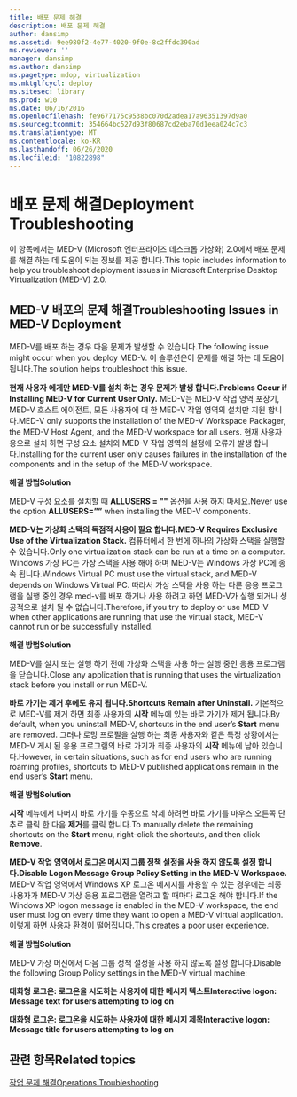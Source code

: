 ```yaml
---
title: 배포 문제 해결
description: 배포 문제 해결
author: dansimp
ms.assetid: 9ee980f2-4e77-4020-9f0e-8c2ffdc390ad
ms.reviewer: ''
manager: dansimp
ms.author: dansimp
ms.pagetype: mdop, virtualization
ms.mktglfcycl: deploy
ms.sitesec: library
ms.prod: w10
ms.date: 06/16/2016
ms.openlocfilehash: fe9677175c9538bc070d2adea17a96351397d9a0
ms.sourcegitcommit: 354664bc527d93f80687cd2eba70d1eea024c7c3
ms.translationtype: MT
ms.contentlocale: ko-KR
ms.lasthandoff: 06/26/2020
ms.locfileid: "10822898"
---
```

# <span data-ttu-id="c11a8-103">배포 문제 해결</span><span class="sxs-lookup"><span data-stu-id="c11a8-103">Deployment Troubleshooting</span></span>


<span data-ttu-id="c11a8-104">이 항목에서는 MED-V (Microsoft 엔터프라이즈 데스크톱 가상화) 2.0에서 배포 문제를 해결 하는 데 도움이 되는 정보를 제공 합니다.</span><span class="sxs-lookup"><span data-stu-id="c11a8-104">This topic includes information to help you troubleshoot deployment issues in Microsoft Enterprise Desktop Virtualization (MED-V) 2.0.</span></span>

## <span data-ttu-id="c11a8-105">MED-V 배포의 문제 해결</span><span class="sxs-lookup"><span data-stu-id="c11a8-105">Troubleshooting Issues in MED-V Deployment</span></span>


<span data-ttu-id="c11a8-106">MED-V를 배포 하는 경우 다음 문제가 발생할 수 있습니다.</span><span class="sxs-lookup"><span data-stu-id="c11a8-106">The following issue might occur when you deploy MED-V.</span></span> <span data-ttu-id="c11a8-107">이 솔루션은이 문제를 해결 하는 데 도움이 됩니다.</span><span class="sxs-lookup"><span data-stu-id="c11a8-107">The solution helps troubleshoot this issue.</span></span>

**<span data-ttu-id="c11a8-108">현재 사용자 에게만 MED-V를 설치 하는 경우 문제가 발생 합니다.</span><span class="sxs-lookup"><span data-stu-id="c11a8-108">Problems Occur if Installing MED-V for Current User Only.</span></span>** <span data-ttu-id="c11a8-109">MED-V는 MED-V 작업 영역 포장기, MED-V 호스트 에이전트, 모든 사용자에 대 한 MED-V 작업 영역의 설치만 지원 합니다.</span><span class="sxs-lookup"><span data-stu-id="c11a8-109">MED-V only supports the installation of the MED-V Workspace Packager, the MED-V Host Agent, and the MED-V workspace for all users.</span></span> <span data-ttu-id="c11a8-110">현재 사용자 용으로 설치 하면 구성 요소 설치와 MED-V 작업 영역의 설정에 오류가 발생 합니다.</span><span class="sxs-lookup"><span data-stu-id="c11a8-110">Installing for the current user only causes failures in the installation of the components and in the setup of the MED-V workspace.</span></span>

**<span data-ttu-id="c11a8-111">해결 방법</span><span class="sxs-lookup"><span data-stu-id="c11a8-111">Solution</span></span>**

<span data-ttu-id="c11a8-112">MED-V 구성 요소를 설치할 때 **ALLUSERS = ""** 옵션을 사용 하지 마세요.</span><span class="sxs-lookup"><span data-stu-id="c11a8-112">Never use the option **ALLUSERS=””** when installing the MED-V components.</span></span>

**<span data-ttu-id="c11a8-113">MED-V는 가상화 스택의 독점적 사용이 필요 합니다.</span><span class="sxs-lookup"><span data-stu-id="c11a8-113">MED-V Requires Exclusive Use of the Virtualization Stack.</span></span>** <span data-ttu-id="c11a8-114">컴퓨터에서 한 번에 하나의 가상화 스택을 실행할 수 있습니다.</span><span class="sxs-lookup"><span data-stu-id="c11a8-114">Only one virtualization stack can be run at a time on a computer.</span></span> <span data-ttu-id="c11a8-115">Windows 가상 PC는 가상 스택을 사용 해야 하며 MED-V는 Windows 가상 PC에 종속 됩니다.</span><span class="sxs-lookup"><span data-stu-id="c11a8-115">Windows Virtual PC must use the virtual stack, and MED-V depends on Windows Virtual PC.</span></span> <span data-ttu-id="c11a8-116">따라서 가상 스택을 사용 하는 다른 응용 프로그램을 실행 중인 경우 med-v를 배포 하거나 사용 하려고 하면 MED-V가 실행 되거나 성공적으로 설치 될 수 없습니다.</span><span class="sxs-lookup"><span data-stu-id="c11a8-116">Therefore, if you try to deploy or use MED-V when other applications are running that use the virtual stack, MED-V cannot run or be successfully installed.</span></span>

**<span data-ttu-id="c11a8-117">해결 방법</span><span class="sxs-lookup"><span data-stu-id="c11a8-117">Solution</span></span>**

<span data-ttu-id="c11a8-118">MED-V를 설치 또는 실행 하기 전에 가상화 스택을 사용 하는 실행 중인 응용 프로그램을 닫습니다.</span><span class="sxs-lookup"><span data-stu-id="c11a8-118">Close any application that is running that uses the virtualization stack before you install or run MED-V.</span></span>

**<span data-ttu-id="c11a8-119">바로 가기는 제거 후에도 유지 됩니다.</span><span class="sxs-lookup"><span data-stu-id="c11a8-119">Shortcuts Remain after Uninstall.</span></span>** <span data-ttu-id="c11a8-120">기본적으로 MED-V를 제거 하면 최종 사용자의 **시작** 메뉴에 있는 바로 가기가 제거 됩니다.</span><span class="sxs-lookup"><span data-stu-id="c11a8-120">By default, when you uninstall MED-V, shortcuts in the end user’s **Start** menu are removed.</span></span> <span data-ttu-id="c11a8-121">그러나 로밍 프로필을 실행 하는 최종 사용자와 같은 특정 상황에서는 MED-V 게시 된 응용 프로그램의 바로 가기가 최종 사용자의 **시작** 메뉴에 남아 있습니다.</span><span class="sxs-lookup"><span data-stu-id="c11a8-121">However, in certain situations, such as for end users who are running roaming profiles, shortcuts to MED-V published applications remain in the end user’s **Start** menu.</span></span>

**<span data-ttu-id="c11a8-122">해결 방법</span><span class="sxs-lookup"><span data-stu-id="c11a8-122">Solution</span></span>**

<span data-ttu-id="c11a8-123">**시작** 메뉴에서 나머지 바로 가기를 수동으로 삭제 하려면 바로 가기를 마우스 오른쪽 단추로 클릭 한 다음 **제거**를 클릭 합니다.</span><span class="sxs-lookup"><span data-stu-id="c11a8-123">To manually delete the remaining shortcuts on the **Start** menu, right-click the shortcuts, and then click **Remove**.</span></span>

**<span data-ttu-id="c11a8-124">MED-V 작업 영역에서 로그온 메시지 그룹 정책 설정을 사용 하지 않도록 설정 합니다.</span><span class="sxs-lookup"><span data-stu-id="c11a8-124">Disable Logon Message Group Policy Setting in the MED-V Workspace.</span></span>** <span data-ttu-id="c11a8-125">MED-V 작업 영역에서 Windows XP 로그온 메시지를 사용할 수 있는 경우에는 최종 사용자가 MED-V 가상 응용 프로그램을 열려고 할 때마다 로그온 해야 합니다.</span><span class="sxs-lookup"><span data-stu-id="c11a8-125">If the Windows XP logon message is enabled in the MED-V workspace, the end user must log on every time they want to open a MED-V virtual application.</span></span> <span data-ttu-id="c11a8-126">이렇게 하면 사용자 환경이 떨어집니다.</span><span class="sxs-lookup"><span data-stu-id="c11a8-126">This creates a poor user experience.</span></span>

**<span data-ttu-id="c11a8-127">해결 방법</span><span class="sxs-lookup"><span data-stu-id="c11a8-127">Solution</span></span>**

<span data-ttu-id="c11a8-128">MED-V 가상 머신에서 다음 그룹 정책 설정을 사용 하지 않도록 설정 합니다.</span><span class="sxs-lookup"><span data-stu-id="c11a8-128">Disable the following Group Policy settings in the MED-V virtual machine:</span></span>

**<span data-ttu-id="c11a8-129">대화형 로그온: 로그온을 시도하는 사용자에 대한 메시지 텍스트</span><span class="sxs-lookup"><span data-stu-id="c11a8-129">Interactive logon: Message text for users attempting to log on</span></span>**

**<span data-ttu-id="c11a8-130">대화형 로그온: 로그온을 시도하는 사용자에 대한 메시지 제목</span><span class="sxs-lookup"><span data-stu-id="c11a8-130">Interactive logon: Message title for users attempting to log on</span></span>**

## <span data-ttu-id="c11a8-131">관련 항목</span><span class="sxs-lookup"><span data-stu-id="c11a8-131">Related topics</span></span>


[<span data-ttu-id="c11a8-132">작업 문제 해결</span><span class="sxs-lookup"><span data-stu-id="c11a8-132">Operations Troubleshooting</span></span>](operations-troubleshooting-medv2.md)

 

 





